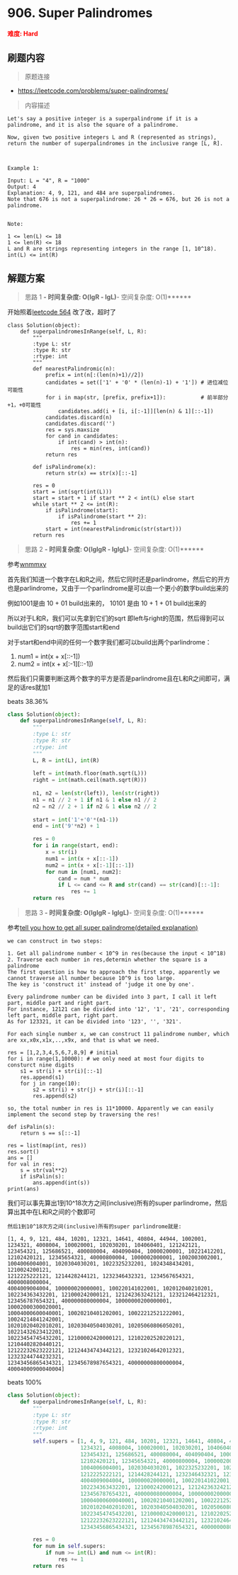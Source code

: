 # 906. Super Palindromes

**<font color=red>难度: Hard</font>**

## 刷题内容

> 原题连接

* https://leetcode.com/problems/super-palindromes/

> 内容描述

```
Let's say a positive integer is a superpalindrome if it is a palindrome, and it is also the square of a palindrome.

Now, given two positive integers L and R (represented as strings), return the number of superpalindromes in the inclusive range [L, R].

 

Example 1:

Input: L = "4", R = "1000"
Output: 4
Explanation: 4, 9, 121, and 484 are superpalindromes.
Note that 676 is not a superpalindrome: 26 * 26 = 676, but 26 is not a palindrome.
 

Note:

1 <= len(L) <= 18
1 <= len(R) <= 18
L and R are strings representing integers in the range [1, 10^18).
int(L) <= int(R)
```

## 解题方案

> 思路 1
******- 时间复杂度: O(lgR - lgL)******- 空间复杂度: O(1)******



开始照着[leetcode 564](https://github.com/apachecn/awesome-algorithm/blob/master/docs/Leetcode_Solutions/Python/564._Find_the_Closest_Palindrome.md)
改了改，超时了

```
class Solution(object):
    def superpalindromesInRange(self, L, R):
        """
        :type L: str
        :type R: str
        :rtype: int
        """
        def nearestPalindromic(n):     
            prefix = int(n[:(len(n)+1)//2])
            candidates = set(['1' + '0' * (len(n)-1) + '1']) # 进位减位可能性
            for i in map(str, [prefix, prefix+1]):           # 前半部分+1，+0可能性
                candidates.add(i + [i, i[:-1]][len(n) & 1][::-1])
            candidates.discard(n)                                              
            candidates.discard('')                                             
            res = sys.maxsize
            for cand in candidates:
                if int(cand) > int(n):
                    res = min(res, int(cand))
            return res
        
        def isPalindrome(x):
            return str(x) == str(x)[::-1]
        
        res = 0
        start = int(sqrt(int(L)))
        start = start + 1 if start ** 2 < int(L) else start
        while start ** 2 <= int(R):
            if isPalindrome(start):
                if isPalindrome(start ** 2):
                    res += 1
            start = int(nearestPalindromic(str(start)))
        return res
```




> 思路 2
******- 时间复杂度: O(lglgR - lglgL)******- 空间复杂度: O(1)******

参考[wnmmxy](https://leetcode.com/problems/super-palindromes/discuss/170742/Python-super-easy-to-understand-105-complexity-no-cheating)

首先我们知道一个数字在L和R之间，然后它同时还是parlindrome，然后它的开方也是parlindrome，又由于一个parlindrome是可以由一个更小的数字build出来的

例如1001是由 10 + 01 build出来的， 10101 是由 10 + 1 + 01 build出来的

所以对于L和R，我们可以先拿到它们的sqrt 即left与right的范围，然后得到可以build出它们的sqrt的数字范围start和end

对于start和end中间的任何一个数字我们都可以build出两个parlindrome：          
1. num1 = int(x + x[::-1])
2. num2 = int(x + x[:-1][::-1])

然后我们只需要判断这两个数字的平方是否是parlindrome且在L和R之间即可，满足的话res就加1

beats 38.36%

```python
class Solution(object):
    def superpalindromesInRange(self, L, R):
        """
        :type L: str
        :type R: str
        :rtype: int
        """
        L, R = int(L), int(R)
        
        left = int(math.floor(math.sqrt(L)))
        right = int(math.ceil(math.sqrt(R)))
        
        n1, n2 = len(str(left)), len(str(right))
        n1 = n1 // 2 + 1 if n1 & 1 else n1 // 2
        n2 = n2 // 2 + 1 if n2 & 1 else n2 // 2
        
        start = int('1'+'0'*(n1-1))
        end = int('9'*n2) + 1

        res = 0
        for i in range(start, end):
            x = str(i)
            num1 = int(x + x[::-1])
            num2 = int(x + x[:-1][::-1])
            for num in [num1, num2]:
                cand = num * num
                if L <= cand <= R and str(cand) == str(cand)[::-1]:
                    res += 1        
        return res
```



> 思路 3
******- 时间复杂度: O(lglgR - lglgL)******- 空间复杂度: O(1)******


参考[tell you how to get all super palindrome(detailed explanation)
](https://leetcode.com/problems/super-palindromes/discuss/174835/tell-you-how-to-get-all-super-palindrome(detailed-explanation))

```
we can construct in two steps:

1. Get all palindrome number < 10^9 in res(because the input < 10^18)
2. Traverse each number in res,determin whether the square is a palindrome
The first question is how to approach the first step, apparently we cannot traverse all number because 10^9 is too large. 
The key is 'construct it' instead of 'judge it one by one'.

Every palindrome number can be divided into 3 part, I call it left part, middle part and right part. 
For instance, 12121 can be divided into '12', '1', '21', corresponding left part, middle part, right part. 
As for 123321, it can be divided into '123', '', '321'.

For each single number x, we can construct 11 palindrome number, which are xx,x0x,x1x,..,x9x, and that is what we need.

res = [1,2,3,4,5,6,7,8,9] # initial
for i in range(1,10000): # we only need at most four digits to consturct nine digits
    s1 = str(i) + str(i)[::-1]
    res.append(s1)
    for j in range(10):
        s2 = str(i) + str(j) + str(i)[::-1]
        res.append(s2)
        
so, the total number in res is 11*10000. Apparently we can easily implement the second step by traversing the res!

def isPalin(s):
    return s == s[::-1]

res = list(map(int, res))
res.sort()
ans = []
for val in res:
    s = str(val**2)
    if isPalin(s):
        ans.append(int(s))
print(ans)
```

我们可以事先算出1到10^18次方之间(inclusive)所有的super parlindrome，然后算出其中在L和R之间的个数即可

```
然后1到10^18次方之间(inclusive)所有的super parlindrome就是:

[1, 4, 9, 121, 484, 10201, 12321, 14641, 40804, 44944, 1002001, 
1234321, 4008004, 100020001, 102030201, 104060401, 121242121, 
123454321, 125686521, 400080004, 404090404, 10000200001, 10221412201, 
12102420121, 12345654321, 40000800004, 1000002000001, 1002003002001,
1004006004001, 1020304030201, 1022325232201, 1024348434201, 1210024200121,
1212225222121, 1214428244121, 1232346432321, 1234567654321, 4000008000004,
4004009004004, 100000020000001, 100220141022001, 102012040210201, 
102234363432201, 121000242000121, 121242363242121, 123212464212321, 
123456787654321, 400000080000004, 10000000200000001, 10002000300020001, 
10004000600040001, 10020210401202001, 10022212521222001, 10024214841242001,
10201020402010201, 10203040504030201, 10205060806050201, 10221432623412201,
10223454745432201, 12100002420000121, 12102202520220121, 12104402820440121, 
12122232623222121, 12124434743442121, 12321024642012321, 12323244744232321, 
12343456865434321, 12345678987654321, 40000000800000004, 40004000900040004]
```


beats 100%

```python
class Solution(object):
    def superpalindromesInRange(self, L, R):
        """
        :type L: str
        :type R: str
        :rtype: int
        """
        self.supers = [1, 4, 9, 121, 484, 10201, 12321, 14641, 40804, 44944, 1002001,
                       1234321, 4008004, 100020001, 102030201, 104060401, 121242121,
                       123454321, 125686521, 400080004, 404090404, 10000200001, 10221412201,
                       12102420121, 12345654321, 40000800004, 1000002000001, 1002003002001,
                       1004006004001, 1020304030201, 1022325232201, 1024348434201, 1210024200121,
                       1212225222121, 1214428244121, 1232346432321, 1234567654321, 4000008000004,
                       4004009004004, 100000020000001, 100220141022001, 102012040210201,
                       102234363432201, 121000242000121, 121242363242121, 123212464212321,
                       123456787654321, 400000080000004, 10000000200000001, 10002000300020001,
                       10004000600040001, 10020210401202001, 10022212521222001, 10024214841242001,
                       10201020402010201, 10203040504030201, 10205060806050201, 10221432623412201,
                       10223454745432201, 12100002420000121, 12102202520220121, 12104402820440121,
                       12122232623222121, 12124434743442121, 12321024642012321, 12323244744232321,
                       12343456865434321, 12345678987654321, 40000000800000004, 40004000900040004]

        res = 0
        for num in self.supers:
            if num >= int(L) and num <= int(R):
                res += 1
        return res
```





















